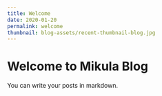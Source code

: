 ```yaml
---
title: Welcome
date: 2020-01-20
permalink: welcome
thumbnail: blog-assets/recent-thumbnail-blog.jpg
---
```


# Welcome to Mikula Blog

You can write your posts in markdown.

